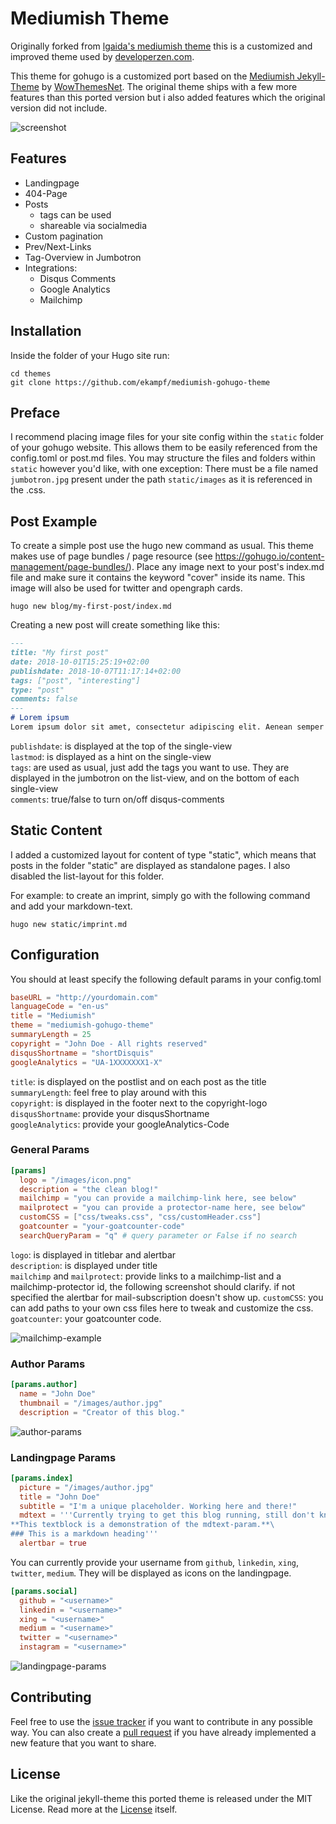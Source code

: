 # Mediumish Theme

Originally forked from [lgaida's mediumish theme](https://github.com/lgaida/mediumish-gohugo-theme) this
is a customized and improved theme used by [developerzen.com](https://developerzen.com).

This theme for gohugo is a customized port based on the [Mediumish Jekyll-Theme](//github.com/wowthemesnet/mediumish-theme-jekyll) by [WowThemesNet](//github.com/wowthemesnet). The original theme ships with a few more features than this ported version but i also added features which the original version did not include.

![screenshot](https://raw.githubusercontent.com/ekampf/mediumish-gohugo-theme/master/images/screenshot.png)

## Features

+ Landingpage
+ 404-Page
+ Posts
  + tags can be used
  + shareable via socialmedia
+ Custom pagination
+ Prev/Next-Links
+ Tag-Overview in Jumbotron
+ Integrations:
  + Disqus Comments
  + Google Analytics
  + Mailchimp

## Installation

Inside the folder of your Hugo site run:

```shell
cd themes
git clone https://github.com/ekampf/mediumish-gohugo-theme
```

## Preface

I recommend placing image files for your site config within the `static` folder of your gohugo website. This allows them to be easily referenced from the config.toml or post.md files. You may structure the files and folders within `static` however you'd like, with one exception: There must be a file named `jumbotron.jpg` present under the path `static/images` as it is referenced in the .css.

## Post Example

To create a simple post use the hugo new command as usual.
This theme makes use of page bundles / page resource (see <https://gohugo.io/content-management/page-bundles/>).
Place any image next to your post's index.md file and make sure it contains the keyword "cover" inside its name.
This image will also be used for twitter and opengraph cards.

```shell
hugo new blog/my-first-post/index.md
```

Creating a new post will create something like this:

```markdown
---
title: "My first post"
date: 2018-10-01T15:25:19+02:00
publishdate: 2018-10-07T11:17:14+02:00
tags: ["post", "interesting"]
type: "post"
comments: false
---
# Lorem ipsum
Lorem ipsum dolor sit amet, consectetur adipiscing elit. Aenean semper libero quis dictum dapibus. Nulla egestas vitae augue eu rutrum. Duis ullamcorper dictum ipsum. Interdum et malesuada fames ac ante ipsum primis in faucibus. Suspendisse tortor dui, fermentum non dapibus id, volutpat non odio.
```

`publishdate`: is displayed at the top of the single-view\
`lastmod`: is displayed as a hint on the single-view\
`tags`: are used as usual, just add the tags you want to use. They are displayed in the jumbotron on the list-view, and on the bottom of each single-view\
`comments`: true/false to turn on/off disqus-comments

## Static Content

I added a customized layout for content of type "static", which means that posts in the folder "static" are displayed as standalone pages. I also disabled the list-layout for this folder.

For example: to create an imprint, simply go with the following command and add your markdown-text.

```shell
hugo new static/imprint.md
```

## Configuration

You should at least specify the following default params in your config.toml

```toml
baseURL = "http://yourdomain.com"
languageCode = "en-us"
title = "Mediumish"
theme = "mediumish-gohugo-theme"
summaryLength = 25
copyright = "John Doe - All rights reserved"
disqusShortname = "shortDisquis"
googleAnalytics = "UA-1XXXXXXX1-X"
```

`title`: is displayed on the postlist and on each post as the title\
`summaryLength`: feel free to play around with this\
`copyright`: is displayed in the footer next to the copyright-logo\
`disqusShortname`: provide your disqusShortname\
`googleAnalytics`: provide your googleAnalytics-Code

### General Params

```toml
[params]
  logo = "/images/icon.png"
  description = "the clean blog!"
  mailchimp = "you can provide a mailchimp-link here, see below"
  mailprotect = "you can provide a protector-name here, see below"
  customCSS = ["css/tweaks.css", "css/customHeader.css"]
  goatcounter = "your-goatcounter-code"
  searchQueryParam = "q" # query parameter or False if no search
```

`logo`: is displayed in titlebar and alertbar\
`description`: is displayed under title\
`mailchimp` and `mailprotect`: provide links to a mailchimp-list and a mailchimp-protector id, the following screenshot should clarify. if not specified the alertbar for mail-subscription doesn't show up.
`customCSS`: you can add paths to your own css files here to tweak and customize the css.
`goatcounter`: your goatcounter code.

![mailchimp-example](https://raw.githubusercontent.com/ekampf/mediumish-gohugo-theme/master/images/mailchimp.png)

### Author Params

```toml
[params.author]
  name = "John Doe"
  thumbnail = "/images/author.jpg"
  description = "Creator of this blog."
```

![author-params](https://raw.githubusercontent.com/ekampf/mediumish-gohugo-theme/master/images/authorpost.png)

### Landingpage Params

```toml
[params.index]
  picture = "/images/author.jpg"
  title = "John Doe"
  subtitle = "I'm a unique placeholder. Working here and there!"
  mdtext = '''Currently trying to get this blog running, still don't know what the blog will be about!\
**This textblock is a demonstration of the mdtext-param.**\
### This is a markdown heading'''
  alertbar = true
```

You can currently provide your username from `github`, `linkedin`, `xing`, `twitter`, `medium`. They will be displayed as icons on the landingpage.

```toml
[params.social]
  github = "<username>"
  linkedin = "<username>"
  xing = "<username>"
  medium = "<username>"
  twitter = "<username>"
  instagram = "<username>"
```

![landingpage-params](https://raw.githubusercontent.com/ekampf/mediumish-gohugo-theme/master/images/landing.png)

## Contributing

Feel free to use the [issue tracker](//github.com/ekampf/mediumish-gohugo-theme/issues) if you want to contribute in any possible way.
You can also create a [pull request](//github.com/ekampf/mediumish-gohugo-theme/pulls) if you have already implemented a new feature that you want to share.

## License

Like the original jekyll-theme this ported theme is released under the MIT License. Read more at the [License](//github.com/ekampf/mediumish-gohugo-theme/blob/master/LICENSE) itself.
